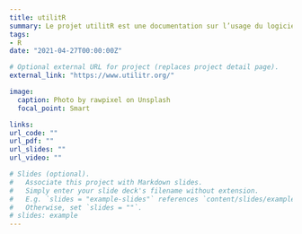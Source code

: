 ```yaml
---
title: utilitR
summary: Le projet utilitR est une documentation sur l’usage du logiciel , née à l’Insee, destinée à tout utilisateur intéressé par la manipulation de données sans pré-requis de niveau.
tags:
- R
date: "2021-04-27T00:00:00Z"

# Optional external URL for project (replaces project detail page).
external_link: "https://www.utilitr.org/"

image:
  caption: Photo by rawpixel on Unsplash
  focal_point: Smart

links:
url_code: ""
url_pdf: ""
url_slides: ""
url_video: ""

# Slides (optional).
#   Associate this project with Markdown slides.
#   Simply enter your slide deck's filename without extension.
#   E.g. `slides = "example-slides"` references `content/slides/example-slides.md`.
#   Otherwise, set `slides = ""`.
# slides: example
---
```


